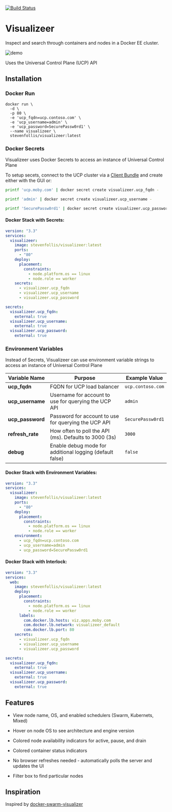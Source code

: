 [![Build Status](https://stevenfollis.visualstudio.com/_apis/public/build/definitions/3ac656a6-63d4-488c-b8f9-f4e1c88cdb58/6/badge)](https://stevenfollis.visualstudio.com/Visualizeer/_build/index?definitionId=3ac656a6-63d4-488c-b8f9-f4e1c88cdb58)

# Visualizeer

Inspect and search through containers and nodes in a Docker EE cluster.

![demo](./images/visualizeer.gif)

Uses the Universal Control Plane (UCP) API

## Installation

### Docker Run

```
docker run \
  -d \
  -p 80 \
  -e 'ucp_fqdn=ucp.contoso.com' \
  -e 'ucp_username=admin' \
  -e 'ucp_password=SecurePassw0rd1' \
  --name visualizeer \
  stevenfollis/visualizeer:latest
```

### Docker Secrets
Visualizeer uses Docker Secrets to access an instance of Universal Control Plane

To setup secets, connect to the UCP cluster via a [Client Bundle](https://docs.docker.com/ee/ucp/user-access/cli) and create either with the GUI or:

```sh
printf 'ucp.moby.com' | docker secret create visualizeer.ucp_fqdn -

printf 'admin' | docker secret create visualizeer.ucp_username -

printf 'SecurePassw0rd1' | docker secret create visualizeer.ucp_password -
```

#### Docker Stack with Secrets:

```yaml
version: "3.3"
services:
  visualizeer:
    image: stevenfollis/visualizeer:latest
    ports:
      - "80"
    deploy:
      placement:
        constraints:
          - node.platform.os == linux
          - node.role == worker
    secrets:
      - visualizeer.ucp_fqdn
      - visualizeer.ucp_username
      - visualizeer.ucp_password

secrets:
  visualizeer.ucp_fqdn:
    external: true
  visualizeer.ucp_username:
    external: true
  visualizeer.ucp_password:
    external: true
```

### Environment Variables
Instead of Secrets, Visualizeer can use environment variable strings to access an instance of Universal Control Plane

| Variable Name | Purpose | Example Value |
|---|---|---|
| **ucp_fqdn** | FQDN for UCP load balancer | `ucp.contoso.com` |
| **ucp_username** | Username for account to use for querying the UCP API | `admin` |
| **ucp_password** | Password for account to use for querying the UCP API | `SecurePassw0rd1` |
| **refresh_rate** | How often to poll the API (ms). Defaults to 3000 (3s) | `3000` |
| **debug** | Enable debug mode for additional logging (default false) | `false` |

#### Docker Stack with Environment Variables:

```yaml
version: "3.3"
services:
  visualizeer:
    image: stevenfollis/visualizeer:latest
    ports:
      - "80"
    deploy:
      placement:
        constraints:
          - node.platform.os == linux
          - node.role == worker
    environment:
      - ucp_fqdn=ucp.contoso.com
      - ucp_username=admin
      - ucp_password=SecurePassw0rd1
```

#### Docker Stack with Interlock:

```yaml
version: "3.3"
services:
  web:
    image: stevenfollis/visualizeer:latest
    deploy:
      placement:
        constraints:
          - node.platform.os == linux
          - node.role == worker
      labels:
        com.docker.lb.hosts: viz.apps.moby.com
        com.docker.lb.network: visualizeer_default
        com.docker.lb.port: 80
    secrets:
      - visualizeer.ucp_fqdn
      - visualizeer.ucp_username
      - visualizeer.ucp_password

secrets:
  visualizeer.ucp_fqdn:
    external: true
  visualizeer.ucp_username:
    external: true
  visualizeer.ucp_password:
    external: true
```

## Features

* View node name, OS, and enabled schedulers (Swarm, Kubernets, Mixed)

* Hover on node OS to see architecture and engine version

* Colored node availability indicators for active, pause, and drain

* Colored container status indicators

* No browser refreshes needed - automatically polls the server and updates the UI

* Filter box to find particular nodes


## Inspiration

Inspired by [docker-swarm-visualizer](https://github.com/dockersamples/docker-swarm-visualizer)
